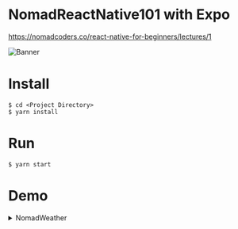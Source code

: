 # NomadReactNative101 with Expo

https://nomadcoders.co/react-native-for-beginners/lectures/1

![Banner](https://nomadcoders.co/_next/image?url=https%3A%2F%2Fd1telmomo28umc.cloudfront.net%2Fmedia%2Fpublic%2Fthumbnails%2Freact-native-for-beginners.jpg&w=640&q=75)

# Install 

```
$ cd <Project Directory>
$ yarn install
```

# Run
```
$ yarn start
```


# Demo

<details>
  <summary>NomadWeather</summary>

  ![NomadWeather](https://user-images.githubusercontent.com/62797565/212546117-6979e7e4-4ea2-4c98-ba37-8a02311f6b40.gif)

</details>

